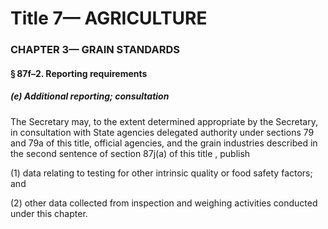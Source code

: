 
# Title 7— AGRICULTURE
### CHAPTER 3— GRAIN STANDARDS
#### § 87f–2. Reporting requirements
##### (e) Additional reporting; consultation

The Secretary may, to the extent determined appropriate by the Secretary, in consultation with State agencies delegated authority under sections 79 and 79a of this title, official agencies, and the grain industries described in the second sentence of section 87j(a) of this title , publish

(1) data relating to testing for other intrinsic quality or food safety factors; and

(2) other data collected from inspection and weighing activities conducted under this chapter.
